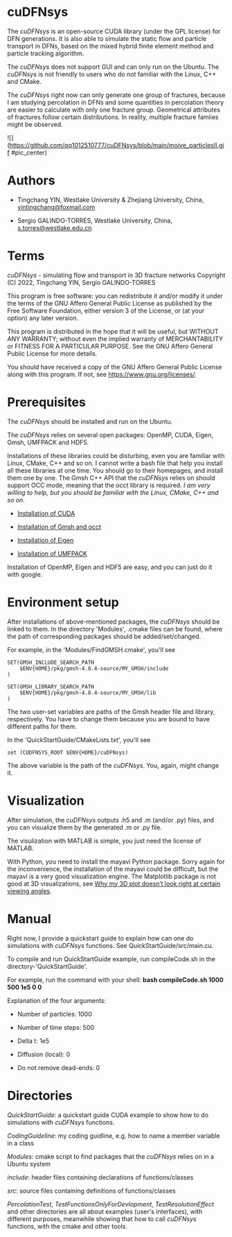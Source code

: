 # cuDFNsys

The _cuDFNsys_ is an open-source CUDA library (under the GPL license) for DFN generations. It is also able to simulate the static flow and particle transport in DFNs, based on the mixed hybrid finite element method and particle tracking algorithm.

The _cuDFNsys_ does not support GUI and can only run on the Ubuntu. The _cuDFNsys_ is not friendly to users who do not familiar with the Linux, C++ and CMake.

The _cuDFNsys_ right now can only generate one group of fractures, because I am studying percolation in DFNs and some quantities in percolation theory are easier to calculate with only one fracture group. Geometrical attributes of fractures follow certain distributions. In reality, multiple fracture famlies might be observed.

![](https://github.com/qq1012510777/cuDFNsys/blob/main/moive_particlesII.gif #pic_center)

# Authors

* Tingchang YIN, Westlake University & Zhejiang University, China, yintingchang@foxmail.com

* Sergio GALINDO-TORRES, Westlake University, China, s.torres@westlake.edu.cn

# Terms

_cuDFNsys_ - simulating flow and transport in 3D fracture networks
Copyright (C) 2022, Tingchang YIN, Sergio GALINDO-TORRES 

This program is free software: you can redistribute it and/or modify
it under the terms of the GNU Affero General Public License as
published by the Free Software Foundation, either version 3 of the
License, or (at your option) any later version.

This program is distributed in the hope that it will be useful,
but WITHOUT ANY WARRANTY; without even the implied warranty of
MERCHANTABILITY or FITNESS FOR A PARTICULAR PURPOSE.  See the
GNU Affero General Public License for more details.

You should have received a copy of the GNU Affero General Public License
along with this program.  If not, see <https://www.gnu.org/licenses/>.

# Prerequisites
The _cuDFNsys_ should be installed and run on the Ubuntu.

The _cuDFNsys_ relies on several open packages: OpenMP, CUDA, Eigen, Gmsh, UMFPACK and HDF5.

Installations of these libraries could be disturbing, even you are familiar with Linux, CMake, C++ and so on. I cannot write a bash file that help you install all these libraries at one time. You should go to their homepages, and install them one by one. The Gmsh C++ API that the _cuDFNsys_ relies on should support OCC mode, meaning that the occt library is required. _I am very willing to help, but you should be familiar with the Linux, CMake, C++ and so on_.

* [Installation of CUDA](https://docs.nvidia.com/cuda/cuda-installation-guide-linux/index.html)

* [Installation of Gmsh and occt](https://gitlab.onelab.info/gmsh/gmsh/-/wikis/Gmsh-compilation)

* [Installation of Eigen](http://eigen.tuxfamily.org/index.php?title=Main_Page#Download)

* [Installation of UMFPACK](https://github.com/DrTimothyAldenDavis/SuiteSparse)

Installation of OpenMP, Eigen and HDF5 are easy, and you can just do it with google.

# Environment setup
After installations of above-mentioned packages, the _cuDFNsys_ should be linked to them. In the directory 'Modules', .cmake files can be found, where the path of corresponding packages should be added/set/changed.

For example, in the 'Modules/FindGMSH.cmake', you'll see

    SET(GMSH_INCLUDE_SEARCH_PATH
        $ENV{HOME}/pkg/gmsh-4.8.4-source/MY_GMSH/include
    )
    
    SET(GMSH_LIBRARY_SEARCH_PATH
        $ENV{HOME}/pkg/gmsh-4.8.4-source/MY_GMSH/lib
    )

The two user-set variables are paths of the Gmsh header file and library, respectively. You have to change them because you are bound to have different paths for them.

In the 'QuickStartGuide/CMakeLists.txt', you'll see

    set (CUDFNSYS_ROOT $ENV{HOME}/cuDFNsys)

The above variable is the path of the _cuDFNsys_. You, again, might change it.

# Visualization

After simulation, the _cuDFNsys_ outputs .h5 and .m (and/or .py) files, and you can visualize them by the generated .m or .py file. 

The visulization with MATLAB is simple, you just need the license of MATLAB. 

With Python, you need to install the mayavi Python package. Sorry again for the inconvenience, the installation of the mayavi could be difficult, but the mayavi is a very good visualization engine. The Matplotlib package is not good at 3D visualizations, see [Why my 3D plot doesn’t look right at certain viewing angles](https://matplotlib.org/2.2.2/mpl_toolkits/mplot3d/faq.html).

# Manual
Right now, I provide a quickstart guide to explain how can one do simulations with _cuDFNsys_ functions. See QuickStartGuide/src/main.cu.

To compile and run QuickStartGuide example, run compileCode.sh in the directory-'QuickStartGuide'.

For example, run the command with your shell: **bash compileCode.sh 1000 500 1e5 0 0**

Explanation of the four arguments:

* Number of particles: 1000

* Number of time steps: 500

* Delta t: 1e5

* Diffusion (local): 0

* Do not remove dead-ends: 0

# Directories

_QuickStartGuide_: a quickstart guide CUDA example to show how to do simulations with _cuDFNsys_ functions.

_CodingGuideline_: my coding guidline, e.g. how to name a member variable in a class

_Modules_: cmake script to find packages that the _cuDFNsys_ relies on in a Ubuntu system

_include_: header files containing declarations of functions/classes

_src_: source files containing definitions of functions/classes

_PercolationTest_, _TestFunctionsOnlyForDevlopment_, _TestResolutionEffect_ and other directories are all about examples (user's interfaces), with different purposes, meanwhile showing that how to call _cuDFNsys_ functions, with the cmake and other tools.